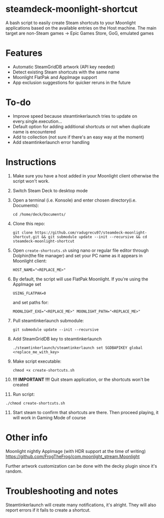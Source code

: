 # steamdeck-moonlight-shortcut
A bash script to easily create Steam shortcuts to your Moonlight applications based on the available entries on the Host machine.
The main target are non-Steam games -> Epic Games Store, GoG, emulated games

# Features
* Automatic SteamGridDB artwork (API key needed)
* Detect existing Steam shortcuts with the same name
* Moonlight FlatPak and AppImage support
* App exclusion suggestions for quicker reruns in the future

# To-do
* Improve speed because steamtinkerlaunch tries to update on every.single.execution...
* Default option for adding additional shortcuts or not when duplicate name is encountered
* Add to collection (not sure if there's an easy way at the moment)
* Add steamtinkerlaunch error handling 


# Instructions

1. Make sure you have a host added in your Moonlight client otherwise the script won't work.

2. Switch Steam Deck to desktop mode

3. Open a terminal (i.e. Konsole) and enter chosen directory(i.e. Documents):

    `cd /home/deck/Documents/`

4. Clone this repo:

    `git clone https://github.com/radugrecu97/steamdeck-moonlight-shortcut.git && git submodule update --init --recursive && cd steamdeck-moonlight-shortcut`

5. Open `create-shortcuts.sh` using nano or regular file editor through Dolphin(the file manager) and set your PC name as it appears in Moonlight client:

    `HOST_NAME="<REPLACE_ME>"`
    
7. By default, the script will use FlatPak Moonlight. If you're using the AppImage set

    `USING_FLATPAK=0`

   and set paths for:

   `MOONLIGHT_EXE="<REPLACE_ME>"
    MOONLIGHT_PATH="<REPLACE_ME>"`

8. Pull steamtinkerlaunch submodule:

    `git submodule update --init --recursive`

9. Add SteamGridDB key to steamtinkerlaunch

    `./steamtinkerlaunch/steamtinkerlaunch set SGDBAPIKEY global <replace_me_with_key>`

10. Make script executable:

    `chmod +x create-shortcuts.sh`

11. **!!! IMPORTANT !!!** Quit steam application, or the shortcuts won't be created

12. Run script:

   `./chmod create-shortcuts.sh`

11. Start steam to confirm that shortcuts are there. Then proceed playing, it will work in Gaming Mode of course

# Other info

Moonlight nightly AppImage (with HDR support at the time of writing)
https://github.com/FrogTheFrog/com.moonlight_stream.Moonlight


Further artwork customization can be done with the decky plugin since it's random.

# Troubleshooting and notes 

Steamtinkerlaunch will create many notifications, it's alright. They will also report errors if it fails to create a shortcut.
